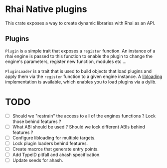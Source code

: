 # Rhai Native plugins

This crate exposes a way to create dynamic libraries with Rhai as an API.

## Plugins

`Plugin` is a simple trait that exposes a `register` function. An instance of a rhai engine is passed to this function to enable the plugin to change the engine's parameters, register new function, modules etc ...

`PluginLoader` is a trait that is used to build objects that load plugins and apply them via the `register` function to a given engine instance. A [libloading](https://github.com/nagisa/rust_libloading) implementation is available, which enables you to load plugins via a dylib.

# TODO
- [ ] Should we "restrain" the access to all of the engines functions ? Lock those behind features ?
- [ ] What ABI should be used ? Should we lock different ABIs behind features ?
- [ ] Configure libloading for multiple targets.
- [ ] Lock plugin loaders behind features.
- [ ] Create macros that generate entry points.
- [ ] Add TypeID pitfall and ahash specification.
- [ ] Update seeds for ahash.